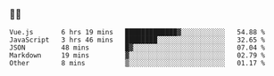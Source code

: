 ### 👨‍💻

<!--START_SECTION:waka-->
```text
Vue.js       6 hrs 19 mins   █████████████▓░░░░░░░░░░░   54.88 % 
JavaScript   3 hrs 46 mins   ████████░░░░░░░░░░░░░░░░░   32.65 % 
JSON         48 mins         █▓░░░░░░░░░░░░░░░░░░░░░░░   07.04 % 
Markdown     19 mins         ▓░░░░░░░░░░░░░░░░░░░░░░░░   02.79 % 
Other        8 mins          ▒░░░░░░░░░░░░░░░░░░░░░░░░   01.17 % 
```
<!--END_SECTION:waka-->
